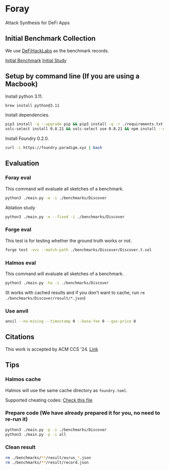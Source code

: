 # Foray
Attack Synthesis for DeFi Apps

## Initial Benchmark Collection
We use [DeFiHackLabs](https://github.com/SunWeb3Sec/DeFiHackLabs/tree/main) as the benchmark records.

[Initial Benchmark](https://docs.google.com/spreadsheets/d/1Lv_MobKl0fHEsKa3oUU9-YnTsg_f9afePEtP_zSXU1c/edit?usp=sharing)
[Initial Study](https://docs.google.com/document/d/1GLrh-LDtsVapd0acO_sXS0HsohMXxJ6p2bjj6VbaNSw/edit?usp=sharing)

## Setup by command line (If you are using a Macbook)
Install python 3.11.
```bash
brew install python@3.11
```

Install dependencies.
```bash
pip3 install -q --upgrade pip && pip3 install -q -r ./requirements.txt && \
solc-select install 0.8.21 && solc-select use 0.8.21 && npm install --quiet --save-dev
```

Install Foundry 0.2.0.
```bash
curl -L https://foundry.paradigm.xyz | bash
```

## Evaluation

### Foray eval
This command will evaluate all sketches of a benchmark.
```bash
python3 ./main.py -e -i ./benchmarks/Discover
```

Ablation study
```bash
python3 ./main.py -e --fixed -i ./benchmarks/Discover
```

### Forge eval
This test is for testing whether the ground truth works or not.
```bash
forge test -vvv --match-path ./benchmarks/Discover/Discover.t.sol
```

### Halmos eval
This command will evaluate all sketches of a benchmark.
```bash
python3 ./main.py -ha -i ./benchmarks/Discover
```
(It works with cached results and if you don't want to cache, run `rm ./benchmarks/Discover/result/*.json`)

### Use anvil
```bash
anvil --no-mining --timestamp 0 --base-fee 0 --gas-price 0
```

## Citations
This work is accepted by ACM CCS '24. [Link](https://www.sigsac.org/ccs/CCS2024/program/accepted-papers.html) 

## Tips

### Halmos cache
Halmos will use the same cache directory as `foundry.toml`.

Supported cheating codes: [Check this file](https://github.com/a16z/halmos/blob/6be83f77b9b4775c4c27fd262fc4b7faaf8a1a22/src/halmos/sevm.py#L1828)

### Prepare code (We have already prepared it for you, no need to re-run it)
```bash
python3 ./main.py -p -i ./benchmarks/Discover
python3 ./main.py -p -i all
```

### Clean result
```bash
rm ./benchmarks/**/result/eurus_*.json
rm ./benchmarks/**/result/record.json
```

